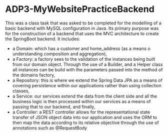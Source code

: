 # ADP3-MyWebsitePracticeBackend
This was a class task that was asked to be completed for the modelling of a basic backend with MySQL configuration in Java. Its primary purpose was for the construction of a backend that uses the MVC architecture to create the SpringBoot backend. It includes:
- a Domain: which has a customer and home_address (as a means o understanding composition and aggregation),
- a Factory: a factory sees to the validation of the instances being built from our domain object. Through the use of a Builder, and a Helper class all instances can be build with the parameters passed into the method of the domains factory,
- a Repository: this is where we extend the Spring Data JPA as a means of covering persistence within our applications rather than using collection classes,
- a Service: our services extend the data from the client side and all the business logic is then processed within our services as a means of passing that to our backend, and finally,
- a Controller: a REST controller allows for the representational state transfer of JSON object data into our application and uses the ORM to then map the data according to its relative objective through the use of annotations such as @RequestBody
